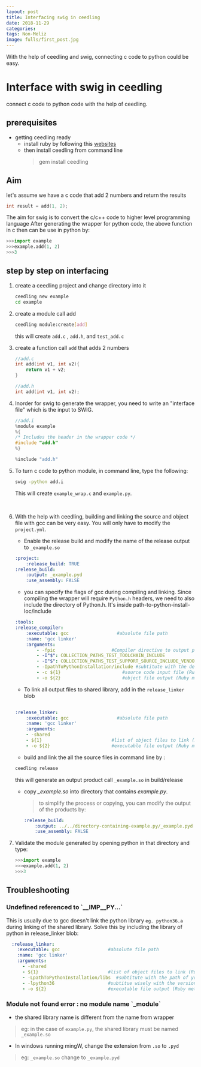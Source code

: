 ```yaml
---
layout: post
title: Interfacing swig in ceedling
date: 2018-11-29
categories: 
tags: Non-Meliz
image: fulls/first_post.jpg
---
```


With the help of ceedling and swig, connecting c code to python could be easy.

<!--more-->

# Interface with swig in ceedling
connect c code to python code with the help of ceedling.

## prerequisites
* getting ceedling ready
    * install ruby by following this [websites](https://www.ruby-lang.org/en/documentation/installation/)
    * then install ceedling from command line
        > gem install ceedling

## Aim
let's assume we have a c code that add 2 numbers and return the results
```c
int result = add(1, 2);
```
The aim for swig is to convert the c/c++ code to higher level programming language
After generating the wrapper for python code, the above function in c then can be use in python by:
```python
>>>import example
>>>example.add(1, 2)
>>>3
```

##  step by step on interfacing
1. create a ceedling project and change directory into it
    ```sh
    ceedling new example
    cd example
    ```
    
2. create a module call add
    ```sh
    ceedling module:create[add]
    ```
    this will create `add.c` , `add.h`, and `test_add.c`
    <br />
3. create a function call `add` that adds 2 numbers
    ```c
    //add.c
    int add(int v1, int v2){
        return v1 + v2;
    }
    ```
    ```c
    //add.h
    int add(int v1, int v2);
    ```
4.  Inorder for swig to generate the wrapper, you need to write an "interface file" which is the input to SWIG. 

    ```c
    //add.i
    %module example
    %{
    /* Includes the header in the wrapper code */
    #include "add.h"
    %}
    
    %include "add.h"
    ```

5. To turn c code to python module, in command line, type the following: 
    ```sh
    swig -python add.i
    ```
    This will create `example_wrap.c` and `example.py`.

<br />

6. With the help with ceedling, building and linking the source and object file with gcc can be very easy. You will only have to modify the `project.yml`. 

    * Enable the release build and modify the name of the release output to `_example.so`
    ```yaml
    :project:
        :release_build: TRUE
    :release_build:
        :output: _example.pyd
        :use_assembly: FALSE
    ```
    * you can specify the flags of gcc during compiling and linking. Since compiling the wrapper will require `Python.h` headers, we need to also include the directory of Python.h. It's inside path-to-python-install-loc/include
    ```yaml
    :tools:
    :release_compiler:
        :executable: gcc                  #absolute file path
        :name: 'gcc linker'
        :arguments:
            - -fpic                     #Compiler directive to output position independent code, a characteristic required by shared libraries
            - -I"$": COLLECTION_PATHS_TEST_TOOLCHAIN_INCLUDE               #expands to -I search paths
            - -I"$": COLLECTION_PATHS_TEST_SUPPORT_SOURCE_INCLUDE_VENDOR   #expands to -I search paths
            - -IpathToPythonInstallation/include #subtitute with the designated python dir / include
            - -c ${1}                       #source code input file (Ruby method call param list sub)
            - -o ${2}                       #object file output (Ruby method call param li
    ```
    * To link all output files to shared library, add in the `release_linker` blob
    ```yaml
          
    :release_linker:
        :executable: gcc                  #absolute file path
        :name: 'gcc linker'
        :arguments:
        - -shared
        - ${1}                          #list of object files to link (Ruby method call param list sub)
        - -o ${2}                       #executable file output (Ruby method call param list sub)
    ```
    * build and link the all the source files in command line by :
    ```sh
    ceedling release
    ```
    this will generate an output product call `_example.so` in build/release
    * copy *_example.so* into directory that contains *example.<span>py*.
        > to simplify the process or copying, you can modify the output of the products by:
        ```yaml
        :release_build:
            :output: ../../directory-containing-example.py/_example.pyd 
            :use_assembly: FALSE
        ```
7. Validate the module generated by opening python in that directory and type:
    ```python
    >>>import example
    >>>example.add(1, 2)
    >>>3
    ```


## Troubleshooting
### Undefined referenced to \`__IMP__PY...`
This is usually due to gcc doesn't link the python library `eg. python36.a` during linking of the shared library. Solve this by including the library of python in release_linker blob:
```yaml
  :release_linker:
    :executable: gcc                  #absolute file path
    :name: 'gcc linker'
    :arguments:
      - -shared
      - ${1}                          #list of object files to link (Ruby method call param list sub)
      - -LpathToPythonInstallation/libs  #subtitute with the path of your python installation
      - -lpython36                    #subtitue wisely with the version number of the python
      - -o ${2}                       #executable file output (Ruby method call param list sub)

```
### Module not found error : no module name \`_module`
* the shared library name is different from the name from wrapper
> eg: in the case of `example.py`, the shared library must be named `_example.so` 
* In windows running mingW, change the extension from `.so` to `.pyd`
> eg: `_example.so` change to `_example.pyd`
